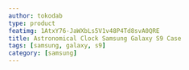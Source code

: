```yaml
---
author: tokodab
type: product
featimg: 1AtxY76-JaWXbLs5V1v48P4Td8svA0QRE
title: Astronomical Clock Samsung Galaxy S9 Case
tags: [samsung, galaxy, s9]
category: [samsung]
---
```

